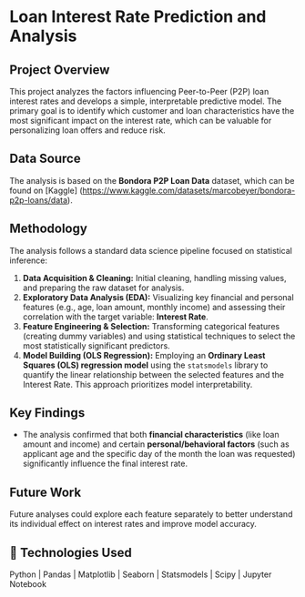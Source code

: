 # Loan Interest Rate Prediction and Analysis

## Project Overview

This project analyzes the factors influencing Peer-to-Peer (P2P) loan interest rates and develops a simple, interpretable predictive model. The primary goal is to identify which customer and loan characteristics have the most significant impact on the interest rate, which can be valuable for personalizing loan offers and reduce risk.

## Data Source

The analysis is based on the **Bondora P2P Loan Data** dataset, which can be found on [Kaggle] (https://www.kaggle.com/datasets/marcobeyer/bondora-p2p-loans/data).

## Methodology

The analysis follows a standard data science pipeline focused on statistical inference:

1.  **Data Acquisition & Cleaning:** Initial cleaning, handling missing values, and preparing the raw dataset for analysis.
2.  **Exploratory Data Analysis (EDA):** Visualizing key financial and personal features (e.g., age, loan amount, monthly income) and assessing their correlation with the target variable: **Interest Rate**.
3.  **Feature Engineering & Selection:** Transforming categorical features (creating dummy variables) and using statistical techniques to select the most statistically significant predictors.
4.  **Model Building (OLS Regression):** Employing an **Ordinary Least Squares (OLS) regression model** using the `statsmodels` library to quantify the linear relationship between the selected features and the Interest Rate. This approach prioritizes model interpretability.

## Key Findings

* The analysis confirmed that both **financial characteristics** (like loan amount and income) and certain **personal/behavioral factors** (such as applicant age and the specific day of the month the loan was requested) significantly influence the final interest rate.

## Future Work
Future analyses could explore each feature separately to better understand its individual effect on interest rates and improve model accuracy.  

## 🧩 Technologies Used
Python | Pandas | Matplotlib | Seaborn | Statsmodels | Scipy | Jupyter Notebook  
